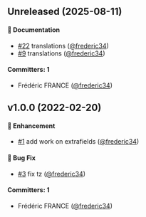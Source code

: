 
## Unreleased (2025-08-11)

#### :memo: Documentation
* [#22](https://github.com/Net-Logic/dolibarr_module_googleapi/pull/22) translations ([@frederic34](https://github.com/frederic34))
* [#9](https://github.com/Net-Logic/dolibarr_module_googleapi/pull/9) translations ([@frederic34](https://github.com/frederic34))

#### Committers: 1
- Frédéric FRANCE ([@frederic34](https://github.com/frederic34))


## v1.0.0 (2022-02-20)

#### :rocket: Enhancement
* [#1](https://github.com/Net-Logic/dolibarr_module_googleapi/pull/1) add work on extrafields ([@frederic34](https://github.com/frederic34))

#### :bug: Bug Fix
* [#3](https://github.com/Net-Logic/dolibarr_module_googleapi/pull/3) fix tz ([@frederic34](https://github.com/frederic34))

#### Committers: 1
- Frédéric FRANCE ([@frederic34](https://github.com/frederic34))
